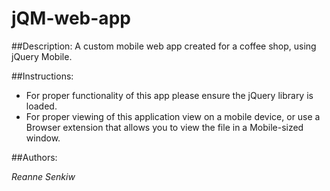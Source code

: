 # jQM-web-app
##Description:
A custom mobile web app created for a coffee shop, using jQuery Mobile.  


##Instructions:
* For proper functionality of this app please ensure the jQuery library is loaded. 
* For proper viewing of this application view on a mobile device, or use a Browser extension that allows you to view the file in a Mobile-sized window.

##Authors:

*Reanne Senkiw*